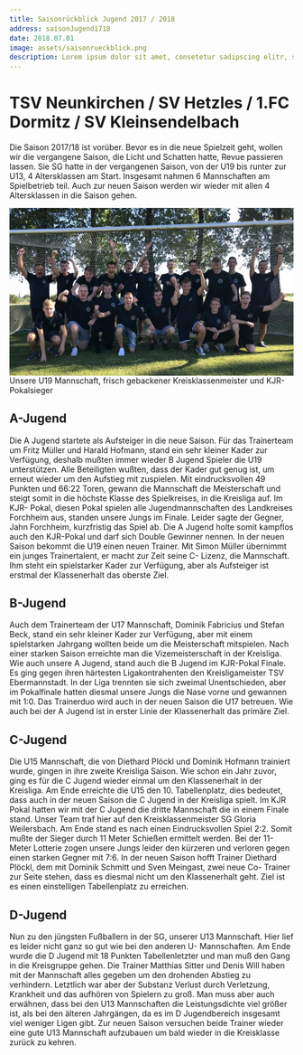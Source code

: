 ```yaml
---
title: Saisonrückblick Jugend 2017 / 2018
address: saisonJugend1718
date: 2018.07.01
image: assets/saisonrueckblick.png
description: Lorem ipsum dolor sit amet, consetetur sadipscing elitr, sed diam nonumy eirmod tempor invidunt ut labore et dolore magna aliquyam
---
```


# TSV Neunkirchen / SV Hetzles / 1.FC Dormitz / SV Kleinsendelbach
Die Saison 2017/18 ist vorüber. Bevor es in die neue Spielzeit geht, wollen wir die vergangene Saison, die Licht und Schatten hatte, Revue passieren lassen. Sie SG hatte in der vergangenen Saison, von der U19 bis runter zur U13, 4 Altersklassen am Start. Insgesamt nahmen 6 Mannschaften am Spielbetrieb teil. Auch zur neuen Saison werden wir wieder mit allen 4 Altersklassen in die Saison gehen.

<span style="display: flex; flex-direction: column; align-items: center; justify-content: center; width: 100%;">
    <img src="../assets/saisonrueckblick.png">
    Unsere U19 Mannschaft, frisch gebackener Kreisklassenmeister und KJR- Pokalsieger
</span>

## A-Jugend

Die A Jugend startete als Aufsteiger in die neue Saison. Für das Trainerteam um Fritz Müller und Harald Hofmann, stand ein sehr kleiner Kader zur Verfügung, deshalb mußten immer wieder B Jugend Spieler die U19 unterstützen. Alle Beteiligten wußten, dass der Kader gut genug ist, um erneut wieder um den Aufstieg mit zuspielen. Mit eindrucksvollen 49 Punkten und 66:22 Toren, gewann die Mannschaft die Meisterschaft und steigt somit in die höchste Klasse des Spielkreises, in die Kreisliga auf.
Im KJR- Pokal, diesen Pokal spielen alle Jugendmannschaften des Landkreises Forchheim aus, standen unsere Jungs im Finale. Leider sagte der Gegner, Jahn Forchheim, kurzfristig das Spiel ab. Die A Jugend holte somit kampflos auch den KJR-Pokal und darf sich Double Gewinner nennen.
In der neuen Saison bekommt die U19 einen neuen Trainer. Mit Simon Müller übernimmt ein junges Trainertalent, er macht zur Zeit seine C- Lizenz, die Mannschaft. Ihm steht ein spielstarker Kader zur Verfügung, aber als Aufsteiger ist erstmal der Klassenerhalt das oberste Ziel.

## B-Jugend

Auch dem Trainerteam der U17 Mannschaft, Dominik Fabricius und Stefan Beck, stand ein sehr kleiner Kader zur Verfügung, aber mit einem spielstarken Jahrgang wollten beide um die Meisterschaft mitspielen. Nach einer starken Saison erreichte man die Vizemeisterschaft in der Kreisliga.
Wie auch unsere A Jugend, stand auch die B Jugend im KJR-Pokal Finale. Es ging gegen ihren härtesten Ligakontrahenten den Kreisligameister TSV Ebermannstadt. In der Liga trennten sie sich zweimal Unentschieden, aber im Pokalfinale hatten diesmal unsere Jungs die Nase vorne und gewannen mit 1:0.
Das Trainerduo wird auch in der neuen Saison die U17 betreuen. Wie auch bei der A Jugend ist in erster Linie der Klassenerhalt das primäre Ziel.

## C-Jugend

Die U15 Mannschaft, die von Diethard Plöckl und Dominik Hofmann trainiert wurde, gingen in ihre zweite Kreisliga Saison. Wie schon ein Jahr zuvor, ging es für die C Jugend wieder einmal um den Klassenerhalt in der Kreisliga. Am Ende erreichte die U15 den 10. Tabellenplatz, dies bedeutet, dass auch in der neuen Saison die C Jugend in der Kreisliga spielt.
Im KJR Pokal hatten wir mit der C Jugend die dritte Mannschaft die in einem Finale stand. Unser Team traf hier auf den Kreisklassenmeister SG Gloria Weilersbach. Am Ende stand es nach einen Eindrucksvollen Spiel 2:2. Somit mußte der Sieger durch 11 Meter Schießen ermittelt werden. Bei der 11-Meter Lotterie zogen unsere Jungs leider den kürzeren und verloren gegen einen starken Gegner mit 7:6.
In der neuen Saison hofft Trainer Diethard Plöckl, dem mit Dominik Schmitt und Sven Meingast, zwei neue Co- Trainer zur Seite stehen, dass es diesmal nicht um den Klassenerhalt geht. Ziel ist es einen einstelligen Tabellenplatz zu erreichen.

## D-Jugend

Nun zu den jüngsten Fußballern in der SG, unserer U13 Mannschaft. Hier lief es leider nicht ganz so gut wie bei den anderen U- Mannschaften. Am Ende wurde die D Jugend mit 18 Punkten Tabellenletzter und man muß den Gang in die Kreisgruppe gehen. Die Trainer Matthias Sitter und Denis Will haben mit der Mannschaft alles gegeben um den drohenden Abstieg zu verhindern. Letztlich war aber der Substanz Verlust durch Verletzung, Krankheit und das aufhören von Spielern zu groß. Man muss aber auch erwähnen, dass bei den U13 Mannschaften die Leistungsdichte viel größer ist, als bei den älteren Jahrgängen, da es im D Jugendbereich insgesamt viel weniger Ligen gibt.
Zur neuen Saison versuchen beide Trainer wieder eine gute U13 Mannschaft aufzubauen um bald wieder in die Kreisklasse zurück zu kehren.